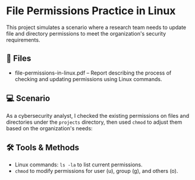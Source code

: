 # File Permissions Practice in Linux

This project simulates a scenario where a research team needs to update file and directory permissions to meet the organization's security requirements.

## 📄 Files
- file-permissions-in-linux.pdf – Report describing the process of checking and updating permissions using Linux commands.

## 💻 Scenario
As a cybersecurity analyst, I checked the existing permissions on files and directories under the `projects` directory, then used `chmod` to adjust them based on the organization's needs:

## 🛠️ Tools & Methods
- Linux commands: `ls -la` to list current permissions.
- `chmod` to modify permissions for user (u), group (g), and others (o).
